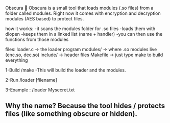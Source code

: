 Obscura 🔐
Obscura is a small tool that loads modules (.so files) from a folder called modules.
Right now it comes with encryption and decryption modules (AES based) to protect files.


how it works:
-it scans the modules folder for .so files
-loads them with dlopen
-keeps them in a linked list (name + handler)
-you can then use the functions from those modules


files:
loader.c -> the loader program
modules/ -> where .so modules live (enc.so, dec.so)
include/ -> header files
Makefile -> just type make to build everything


1-Build
/make
-This will build the loader and the modules.

2-Run 
/loader [filename]


3-Example :
/loader Mysecret.txt

Why the name?
Because the tool hides / protects files (like something obscure or hidden).
-



